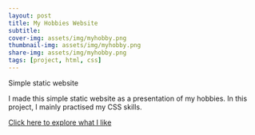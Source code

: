 ```yaml
---
layout: post
title: My Hobbies Website
subtitle:
cover-img: assets/img/myhobby.png
thumbnail-img: assets/img/myhobby.png
share-img: assets/img/myhobby.png
tags: [project, html, css]
---
```


Simple static website

I made this simple static website as a presentation of my hobbies.
In this project, I mainly practised my CSS skills.

<a href="https://kbarushkaa.github.io/website/">Click here to explore what I like</a>
